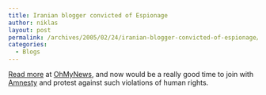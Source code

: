 ```yaml
---
title: Iranian blogger convicted of Espionage
author: niklas
layout: post
permalink: /archives/2005/02/24/iranian-blogger-convicted-of-espionage/
categories:
  - Blogs
---
```

<a href="http://english.ohmynews.com/ArticleView/article_view.asp?no=212443&rel_no=1" class="broken_link">Read more</a> at [OhMyNews][1], and now would be a really good time to join with [Amnesty][2] and protest against such violations of human rights.

 [1]: http://www.ohmynews.com
 [2]: http://www.amnesty.org